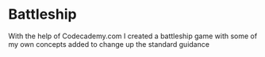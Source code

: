 # Battleship
With the help of Codecademy.com I created a battleship game with some of my own concepts added to change up the standard guidance
